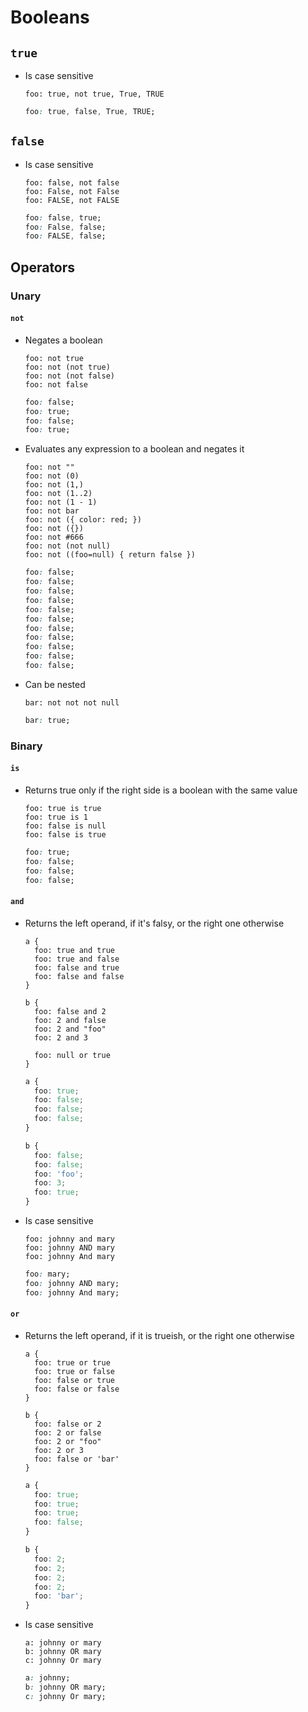 Booleans
========

## `true`

- Is case sensitive

  ~~~ lay
  foo: true, not true, True, TRUE
  ~~~

  ~~~ css
  foo: true, false, True, TRUE;
  ~~~

## `false`

- Is case sensitive

  ~~~ lay
  foo: false, not false
  foo: False, not False
  foo: FALSE, not FALSE
  ~~~

  ~~~ css
  foo: false, true;
  foo: False, false;
  foo: FALSE, false;
  ~~~

## Operators

### Unary

#### `not`

- Negates a boolean

  ~~~ lay
  foo: not true
  foo: not (not true)
  foo: not (not false)
  foo: not false
  ~~~

  ~~~ css
  foo: false;
  foo: true;
  foo: false;
  foo: true;
  ~~~

- Evaluates any expression to a boolean and negates it

  ~~~ lay
  foo: not ""
  foo: not (0)
  foo: not (1,)
  foo: not (1..2)
  foo: not (1 - 1)
  foo: not bar
  foo: not ({ color: red; })
  foo: not ({})
  foo: not #666
  foo: not (not null)
  foo: not ((foo=null) { return false })
  ~~~

  ~~~ css
  foo: false;
  foo: false;
  foo: false;
  foo: false;
  foo: false;
  foo: false;
  foo: false;
  foo: false;
  foo: false;
  foo: false;
  foo: false;
  ~~~

- Can be nested

  ~~~ lay
  bar: not not not null
  ~~~

  ~~~ css
  bar: true;
  ~~~

### Binary

#### `is`

- Returns true only if the right side is a boolean with the same value

  ~~~ lay
  foo: true is true
  foo: true is 1
  foo: false is null
  foo: false is true
  ~~~

  ~~~ css
  foo: true;
  foo: false;
  foo: false;
  foo: false;
  ~~~

#### `and`

- Returns the left operand, if it's falsy, or the right one otherwise

  ~~~ lay
  a {
    foo: true and true
    foo: true and false
    foo: false and true
    foo: false and false
  }

  b {
    foo: false and 2
    foo: 2 and false
    foo: 2 and "foo"
    foo: 2 and 3

    foo: null or true
  }
  ~~~

  ~~~ css
  a {
    foo: true;
    foo: false;
    foo: false;
    foo: false;
  }

  b {
    foo: false;
    foo: false;
    foo: 'foo';
    foo: 3;
    foo: true;
  }
  ~~~

- Is case sensitive

  ~~~ lay
  foo: johnny and mary
  foo: johnny AND mary
  foo: johnny And mary
  ~~~

  ~~~ css
  foo: mary;
  foo: johnny AND mary;
  foo: johnny And mary;
  ~~~

#### `or`

- Returns the left operand, if it is trueish, or the right one otherwise

  ~~~ lay
  a {
    foo: true or true
    foo: true or false
    foo: false or true
    foo: false or false
  }

  b {
    foo: false or 2
    foo: 2 or false
    foo: 2 or "foo"
    foo: 2 or 3
    foo: false or 'bar'
  }
  ~~~

  ~~~ css
  a {
    foo: true;
    foo: true;
    foo: true;
    foo: false;
  }

  b {
    foo: 2;
    foo: 2;
    foo: 2;
    foo: 2;
    foo: 'bar';
  }
  ~~~

- Is case sensitive

  ~~~ lay
  a: johnny or mary
  b: johnny OR mary
  c: johnny Or mary
  ~~~

  ~~~ css
  a: johnny;
  b: johnny OR mary;
  c: johnny Or mary;
  ~~~
